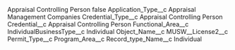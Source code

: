 <?xml version="1.0" encoding="UTF-8"?>
<CustomMetadata xmlns="http://soap.sforce.com/2006/04/metadata" xmlns:xsi="http://www.w3.org/2001/XMLSchema-instance" xmlns:xsd="http://www.w3.org/2001/XMLSchema">
    <label>Appraisal Controlling Person</label>
    <protected>false</protected>
    <values>
        <field>Application_Type__c</field>
        <value xsi:type="xsd:string">Appraisal Management Companies</value>
    </values>
    <values>
        <field>Credential_Type__c</field>
        <value xsi:type="xsd:string">Appraisal Controlling Person</value>
    </values>
    <values>
        <field>Credential__c</field>
        <value xsi:type="xsd:string">Appraisal Controlling Person</value>
    </values>
    <values>
        <field>Functional_Area__c</field>
        <value xsi:nil="true"/>
    </values>
    <values>
        <field>IndividualBusinessType__c</field>
        <value xsi:type="xsd:string">Individual</value>
    </values>
    <values>
        <field>Object_Name__c</field>
        <value xsi:type="xsd:string">MUSW__License2__c</value>
    </values>
    <values>
        <field>Permit_Type__c</field>
        <value xsi:nil="true"/>
    </values>
    <values>
        <field>Program_Area__c</field>
        <value xsi:nil="true"/>
    </values>
    <values>
        <field>Record_type_Name__c</field>
        <value xsi:type="xsd:string">Individual</value>
    </values>
</CustomMetadata>
